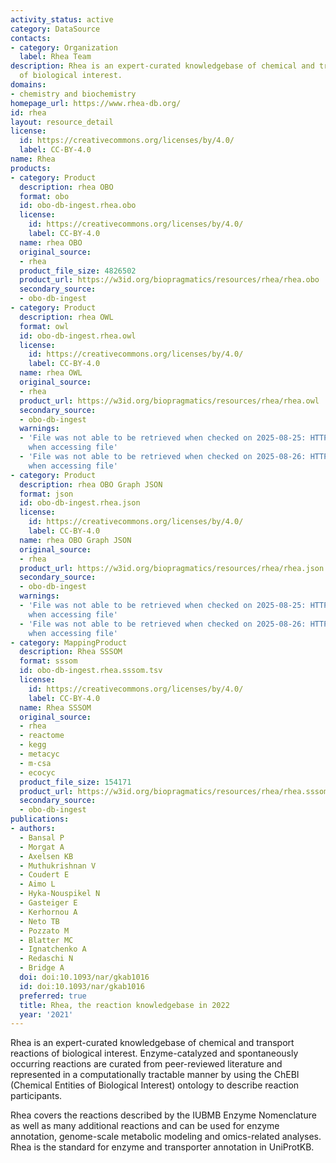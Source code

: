 ```yaml
---
activity_status: active
category: DataSource
contacts:
- category: Organization
  label: Rhea Team
description: Rhea is an expert-curated knowledgebase of chemical and transport reactions
  of biological interest.
domains:
- chemistry and biochemistry
homepage_url: https://www.rhea-db.org/
id: rhea
layout: resource_detail
license:
  id: https://creativecommons.org/licenses/by/4.0/
  label: CC-BY-4.0
name: Rhea
products:
- category: Product
  description: rhea OBO
  format: obo
  id: obo-db-ingest.rhea.obo
  license:
    id: https://creativecommons.org/licenses/by/4.0/
    label: CC-BY-4.0
  name: rhea OBO
  original_source:
  - rhea
  product_file_size: 4826502
  product_url: https://w3id.org/biopragmatics/resources/rhea/rhea.obo
  secondary_source:
  - obo-db-ingest
- category: Product
  description: rhea OWL
  format: owl
  id: obo-db-ingest.rhea.owl
  license:
    id: https://creativecommons.org/licenses/by/4.0/
    label: CC-BY-4.0
  name: rhea OWL
  original_source:
  - rhea
  product_url: https://w3id.org/biopragmatics/resources/rhea/rhea.owl
  secondary_source:
  - obo-db-ingest
  warnings:
  - 'File was not able to be retrieved when checked on 2025-08-25: HTTP 404 error
    when accessing file'
  - 'File was not able to be retrieved when checked on 2025-08-26: HTTP 404 error
    when accessing file'
- category: Product
  description: rhea OBO Graph JSON
  format: json
  id: obo-db-ingest.rhea.json
  license:
    id: https://creativecommons.org/licenses/by/4.0/
    label: CC-BY-4.0
  name: rhea OBO Graph JSON
  original_source:
  - rhea
  product_url: https://w3id.org/biopragmatics/resources/rhea/rhea.json
  secondary_source:
  - obo-db-ingest
  warnings:
  - 'File was not able to be retrieved when checked on 2025-08-25: HTTP 404 error
    when accessing file'
  - 'File was not able to be retrieved when checked on 2025-08-26: HTTP 404 error
    when accessing file'
- category: MappingProduct
  description: Rhea SSSOM
  format: sssom
  id: obo-db-ingest.rhea.sssom.tsv
  license:
    id: https://creativecommons.org/licenses/by/4.0/
    label: CC-BY-4.0
  name: Rhea SSSOM
  original_source:
  - rhea
  - reactome
  - kegg
  - metacyc
  - m-csa
  - ecocyc
  product_file_size: 154171
  product_url: https://w3id.org/biopragmatics/resources/rhea/rhea.sssom.tsv
  secondary_source:
  - obo-db-ingest
publications:
- authors:
  - Bansal P
  - Morgat A
  - Axelsen KB
  - Muthukrishnan V
  - Coudert E
  - Aimo L
  - Hyka-Nouspikel N
  - Gasteiger E
  - Kerhornou A
  - Neto TB
  - Pozzato M
  - Blatter MC
  - Ignatchenko A
  - Redaschi N
  - Bridge A
  doi: doi:10.1093/nar/gkab1016
  id: doi:10.1093/nar/gkab1016
  preferred: true
  title: Rhea, the reaction knowledgebase in 2022
  year: '2021'
---
```

Rhea is an expert-curated knowledgebase of chemical and transport reactions of biological interest. Enzyme-catalyzed and spontaneously occurring reactions are curated from peer-reviewed literature and represented in a computationally tractable manner by using the ChEBI (Chemical Entities of Biological Interest) ontology to describe reaction participants.

Rhea covers the reactions described by the IUBMB Enzyme Nomenclature as well as many additional reactions and can be used for enzyme annotation, genome-scale metabolic modeling and omics-related analyses. Rhea is the standard for enzyme and transporter annotation in UniProtKB.